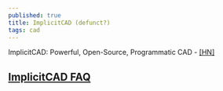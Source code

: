 ```yaml
---
published: true
title: ImplicitCAD (defunct?)
tags: cad
---
```

ImplicitCAD: Powerful, Open-Source, Programmatic CAD - [\[HN\]](https://news.ycombinator.com/item?id=9248174)

## [ImplicitCAD FAQ](http://www.implicitcad.org/docs/faq)